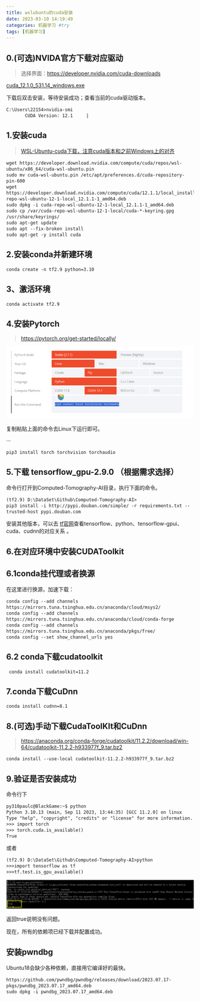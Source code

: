 ```yaml
---
title: wslubuntu的cuda安装
date: 2023-03-10 14:19:49
categories: 机器学习 #try
tags: [机器学习]
---
```




## 0.(可选)NVIDA官方下载对应驱动

> 选择界面：https://developer.nvidia.com/cuda-downloads

 [cuda_12.1.0_531.14_windows.exe](https://developer.download.nvidia.com/compute/cuda/12.1.0/local_installers/cuda_12.1.0_531.14_windows.exe)

下载后双击安装，等待安装成功；查看当前的cuda驱动版本。

```
C:\Users\22154>nvidia-smi
       CUDA Version: 12.1     |
```

## 1.安装cuda

> [WSL-Ubuntu-cuda下载，注意cuda版本和之前Windows上的对齐](https://developer.nvidia.com/cuda-12-1-1-download-archive?target_os=Linux&target_arch=x86_64&Distribution=WSL-Ubuntu&target_version=2.0&target_type=deb_local)

```
wget https://developer.download.nvidia.com/compute/cuda/repos/wsl-ubuntu/x86_64/cuda-wsl-ubuntu.pin
sudo mv cuda-wsl-ubuntu.pin /etc/apt/preferences.d/cuda-repository-pin-600
wget https://developer.download.nvidia.com/compute/cuda/12.1.1/local_installers/cuda-repo-wsl-ubuntu-12-1-local_12.1.1-1_amd64.deb
sudo dpkg -i cuda-repo-wsl-ubuntu-12-1-local_12.1.1-1_amd64.deb
sudo cp /var/cuda-repo-wsl-ubuntu-12-1-local/cuda-*-keyring.gpg /usr/share/keyrings/
sudo apt-get update
sudo apt --fix-broken install
sudo apt-get -y install cuda
```

## 2.安装conda并新建环境

```
conda create -n tf2.9 python=3.10
```

## 3、激活环境

```
conda activate tf2.9
```

## 4.安装Pytorch

>https://pytorch.org/get-started/locally/

![1700483321638](Tensorflow2.9-gpu%E9%85%8D%E7%BD%AE/1700483321638.png)

复制粘贴上面的命令去Linux下运行即可。



···

```
pip3 install torch torchvision torchaudio
```





## 5.下载 tensorflow_gpu-2.9.0 （根据需求选择）

命令行打开到Computed-Tomography-AI目录，执行下面的命令。

```
(tf2.9) D:\DataSet\Github\Computed-Tomography-AI>
pip3 install -i http://pypi.douban.com/simple/ -r requirements.txt --trusted-host pypi.douban.com
```

安装其他版本，可以去 [tf官网]( https://tensorflow.google.cn/install/source_windows?hl=en#gpu )查看tensorflow、python、tensorflow-gpui、cuda、cudnn的对应关系 。

## 6.在对应环境中安装CUDAToolkit 

## 6.1conda挂代理或者换源

在这里进行换源，加速下载：

```
conda config --add channels https://mirrors.tuna.tsinghua.edu.cn/anaconda/cloud/msys2/
conda config --add channels https://mirrors.tuna.tsinghua.edu.cn/anaconda/cloud/conda-forge
conda config --add channels https://mirrors.tuna.tsinghua.edu.cn/anaconda/pkgs/free/
conda config --set show_channel_urls yes
```

## 6.2 conda下载cudatoolkit

```
 conda install cudatoolkit=11.2
```

## 7.conda下载CuDnn

```
conda install cudnn=8.1
```

## 8.(可选)手动下载CudaToolKIt和CuDnn

>https://anaconda.org/conda-forge/cudatoolkit/11.2.2/download/win-64/cudatoolkit-11.2.2-h933977f_9.tar.bz2

```
conda install --use-local cudatoolkit-11.2.2-h933977f_9.tar.bz2
```



## 9.验证是否安装成功

命令行下

```
py310paulc@BlackGame:~$ python
Python 3.10.13 (main, Sep 11 2023, 13:44:35) [GCC 11.2.0] on linux
Type "help", "copyright", "credits" or "license" for more information.
>>> import torch
>>> torch.cuda.is_available()
True
```

或者

```
(tf2.9) D:\DataSet\Github\Computed-Tomography-AI>python
>>>import tensorflow as tf
>>>tf.test.is_gpu_available()

```

![1678380947188](Tensorflow2.9-gpu配置/1678380947188.png)

 返回true说明没有问题。 

现在，所有的依赖项已经下载并配置成功。

## 安装pwndbg

Ubuntu18会缺少各种依赖，直接用它编译好的最快。

```
https://github.com/pwndbg/pwndbg/releases/download/2023.07.17-pkgs/pwndbg_2023.07.17_amd64.deb
sudo dpkg -i pwndbg_2023.07.17_amd64.deb
```





